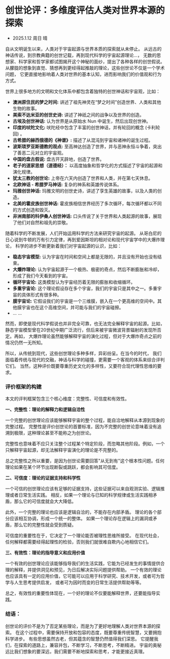 # 创世论评：多维度评估人类对世界本源的探索
- 2025.1.12 周日 晴

自从文明诞生以来，人类对于宇宙起源与世界本质的探索就从未停止。
从远古的神话传说，到宗教典籍的创世记载，再到现代科学的宇宙起源理论...，
 无数的思想家、科学家和哲学家都试图揭开这个神秘的面纱，提出了各种各样的创世假说。
从朦胧的想象到直觉、猜想再到更经得起推敲的理论，这些创世论不仅是一个学术问题，
它更直接地影响着人类对世界的基本认知，进而影响我们的价值观和行为方式。

世界上很多地方的文明和文化体系中都包含着独特的创世神话和宇宙观，比如：
- **澳洲原住民的梦之时间:** 讲述了祖先神灵在“梦之时间”创造世界、人类和其他生物的故事。
- **美索不达米亚的创世史诗:** 讲述了神祇之间的战争以及世界的创造。
- **古埃及创世神话:** 认为世界是从原始水 Nun 中诞生，然后出现创世神。
- **印度的吠陀文化:** 吠陀经中包含了丰富的创世神话，并有轮回的概念 (卡利轮回) 。
- **古希腊的赫西俄德的《神谱》:** 描述了从混沌到宇宙和诸神的诞生过程。
- **波斯琐罗亚斯德教的观点:** 至高神达创造了世界，并与恶神永恒斗争着，突出了善恶二元对立的宇宙观。
- **中国的盘古假说:** 盘古开天辟地，创造了世界。
- **老子的道家思想（道德经）：** 以高度抽象和哲学化的方式描述了宇宙的起源和演化规律。
- **犹太三教的创世论:** 上帝在六天内创造了世界和人类，并在第七天休息。
- **北欧神话 - 希腊罗马神话:** 复杂的神系和英雄传说体系。
- **玛雅创世神话:** 玛雅文明的创世史诗，讲述了孪生英雄的故事，以及人类的创造。
- **北美的霍皮族创世神话:** 霍皮族相信世界经历了多次循环，每次循环都以不同的方式创造和毁灭。
- **非洲南部的科伊桑人创世神话:** 口头传说了关于世界和人类起源的故事，展现了他们对自然和祖先的崇敬。

随着科学的不断发展，人们开始运用科学的方法来研究宇宙的起源。
从哥白尼的日心说到牛顿的万有引力定律，再到爱因斯坦的相对论和现代宇宙学中的大爆炸理论，
科学的进步不断更新着我们对宇宙起源的认识，比如：
- **稳态宇宙模型:** 认为宇宙在时间和空间上都是无限的，并且没有开始也没有结束。
- **大爆炸理论:** 认为宇宙起源于一个极热、极密的奇点，然后不断膨胀和冷却，形成了我们今天看到的宇宙。
- **循环宇宙论:** 这类模型认为宇宙经历着无限的膨胀和收缩循环。
- **多重宇宙论:** 这个理论假设存在多个宇宙，我们的宇宙只是其中之一。多重宇宙的具体形式有很多种。
- **膜宇宙论:** 它假设我们的宇宙是一个三维膜，嵌入在一个更高维的空间中。其他膜宇宙也在这个高维空间，并可能与我们的宇宙碰擦。
- ... ...

然而，即使是现代科学假说也并非完全可靠，也无法完全解释宇宙的起源。比如，
静态宇宙模型曾在20世纪中期广泛流行，但后来被宇宙微波背景辐射的发现所否定。再如，
大爆炸理论虽然能够解释宇宙的演化过程，但对于大爆炸奇点之前的情况仍然一无所知。

所以，从传统到现代，这些创世理论多种多样，异彩纷呈。在当今的时代，
我们面临着传统与现代的交融，神话与科学的碰撞，更需要一个客观的体系来综合评判它们。
当然，这种评价既要尊重历史文化的多样性，又要符合现代理性思维的要求。

### 评价框架的构建

本文的评判框架包含三个核心维度：完整性、可信度和有效性。

**一、完整性：理论的解释力和逻辑自洽性**

一个完整的创世理论应该能够解释宇宙的整个过程，能自洽地解释从本源到现象的完整过程。
完整性是评价创世论的首要标准，因为不完整的创世论意味着没有追溯到极限，这种理论甚至不能称之为创世论。

完整性也意味着不应只关注整个过程某个特定阶段，而忽略其他阶段。例如，一个只解释宇宙起源，却无法解释宇宙演化的理论是不完整的。

总之完整性之所以重要，是因为创世论需要回答"从无到有"这个根本性问题。任何理论如果在某个环节出现断裂或跳跃，都会影响其可信度。

**二、可信度：理论的证据支持和科学性**

一个可信的创世理论应该有足够的证据支持，这些证据可以来自观测实验、逻辑推理或者日常生活实践。
相反，如果一个理论与已知的科学规律或生活实践相矛盾，那么它的可信度就会大大降低。

此外，一个完整的理论也应该是逻辑自洽的，不能存在内部矛盾。
理论的各个部分应该相互协调，形成一个统一的整体。
如果一个理论存在逻辑上的漏洞或矛盾，那么它的完整性就会受到质疑。

可信度的重要性在于，它决定了一个理论能否被理性思维所接受。
在现代社会，任何解释都需要经得起理性的检验，否则我们就很难自欺内心地相信它们。

**三、有效性：理论的指导意义和应用价值**

一个有效的创世理论应该能够指导我们的生活实践，它能为已经发生的事情提供合理的解释，并提供洞见和预见，为日后解决实际问题提供帮助。
一个有效的理论也应该具有一定的应用价值，它可能可以应用于科学研究、技术开发，或者可为哲学与人生思考提供启发，
或者可为因时而变的日常生活提供帮助等等。

总之，有效性的重要性体现在，一个好的理论不仅要能解释世界，还要能指导实践。

### 结语：
创世论的评价不是为了否定某些理论，而是为了更好地理解人类对世界本源的探索。
在这个过程中，需要保持开放和包容的态度，既要尊重传统智慧，又要拥抱科学进步。
有些思想虽然古老，但其蕴含的智慧仍然值得我们深思。
它提醒我们，在探索的道路上，兼容并包，不断学习，不断思考，不断精进。
宇宙的奥秘远比我们想象的要深远，我们需要不断地探索和思考，才能更接近真理。
